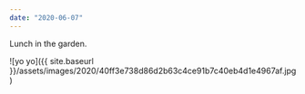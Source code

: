 ```yaml
---
date: "2020-06-07"
---
```


Lunch in the garden.

![yo yo]({{ site.baseurl }}/assets/images/2020/40ff3e738d86d2b63c4ce91b7c40eb4d1e4967af.jpg)

